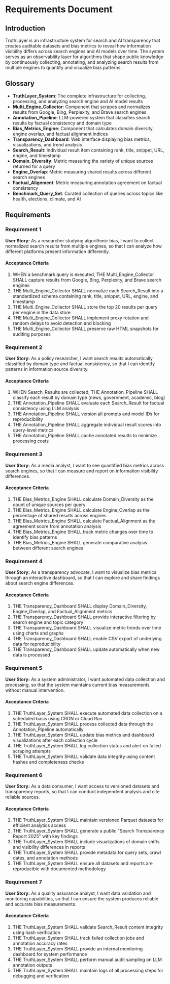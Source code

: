 # Requirements Document

## Introduction

TruthLayer is an infrastructure system for search and AI transparency that creates auditable datasets and bias metrics to reveal how information visibility differs across search engines and AI models over time. The system serves as an observability layer for algorithms that shape public knowledge by continuously collecting, annotating, and analyzing search results from multiple engines to quantify and visualize bias patterns.

## Glossary

- **TruthLayer_System**: The complete infrastructure for collecting, processing, and analyzing search engine and AI model results
- **Multi_Engine_Collector**: Component that scrapes and normalizes results from Google, Bing, Perplexity, and Brave search engines
- **Annotation_Pipeline**: LLM-powered system that classifies search results by factual consistency and domain type
- **Bias_Metrics_Engine**: Component that calculates domain diversity, engine overlap, and factual alignment indices
- **Transparency_Dashboard**: Web interface displaying bias metrics, visualizations, and trend analysis
- **Search_Result**: Individual result item containing rank, title, snippet, URL, engine, and timestamp
- **Domain_Diversity**: Metric measuring the variety of unique sources returned for a query
- **Engine_Overlap**: Metric measuring shared results across different search engines
- **Factual_Alignment**: Metric measuring annotation agreement on factual consistency
- **Benchmark_Query_Set**: Curated collection of queries across topics like health, elections, climate, and AI

## Requirements

### Requirement 1

**User Story:** As a researcher studying algorithmic bias, I want to collect normalized search results from multiple engines, so that I can analyze how different platforms present information differently.

#### Acceptance Criteria

1. WHEN a benchmark query is executed, THE Multi_Engine_Collector SHALL capture results from Google, Bing, Perplexity, and Brave search engines
2. THE Multi_Engine_Collector SHALL normalize each Search_Result into a standardized schema containing rank, title, snippet, URL, engine, and timestamp
3. THE Multi_Engine_Collector SHALL store the top 20 results per query per engine in the data store
4. THE Multi_Engine_Collector SHALL implement proxy rotation and random delays to avoid detection and blocking
5. THE Multi_Engine_Collector SHALL preserve raw HTML snapshots for auditing purposes

### Requirement 2

**User Story:** As a policy researcher, I want search results automatically classified by domain type and factual consistency, so that I can identify patterns in information source diversity.

#### Acceptance Criteria

1. WHEN Search_Results are collected, THE Annotation_Pipeline SHALL classify each result by domain type (news, government, academic, blog)
2. THE Annotation_Pipeline SHALL evaluate each Search_Result for factual consistency using LLM analysis
3. THE Annotation_Pipeline SHALL version all prompts and model IDs for reproducibility
4. THE Annotation_Pipeline SHALL aggregate individual result scores into query-level metrics
5. THE Annotation_Pipeline SHALL cache annotated results to minimize processing costs

### Requirement 3

**User Story:** As a media analyst, I want to see quantified bias metrics across search engines, so that I can measure and report on information visibility differences.

#### Acceptance Criteria

1. THE Bias_Metrics_Engine SHALL calculate Domain_Diversity as the count of unique sources per query
2. THE Bias_Metrics_Engine SHALL calculate Engine_Overlap as the percentage of shared results across engines
3. THE Bias_Metrics_Engine SHALL calculate Factual_Alignment as the agreement score from annotation analysis
4. THE Bias_Metrics_Engine SHALL track metric changes over time to identify bias patterns
5. THE Bias_Metrics_Engine SHALL generate comparative analysis between different search engines

### Requirement 4

**User Story:** As a transparency advocate, I want to visualize bias metrics through an interactive dashboard, so that I can explore and share findings about search engine differences.

#### Acceptance Criteria

1. THE Transparency_Dashboard SHALL display Domain_Diversity, Engine_Overlap, and Factual_Alignment metrics
2. THE Transparency_Dashboard SHALL provide interactive filtering by search engine and topic category
3. THE Transparency_Dashboard SHALL visualize metric trends over time using charts and graphs
4. THE Transparency_Dashboard SHALL enable CSV export of underlying data for reproducibility
5. THE Transparency_Dashboard SHALL update automatically when new data is processed

### Requirement 5

**User Story:** As a system administrator, I want automated data collection and processing, so that the system maintains current bias measurements without manual intervention.

#### Acceptance Criteria

1. THE TruthLayer_System SHALL execute automated data collection on a scheduled basis using CRON or Cloud Run
2. THE TruthLayer_System SHALL process collected data through the Annotation_Pipeline automatically
3. THE TruthLayer_System SHALL update bias metrics and dashboard visualizations after each collection cycle
4. THE TruthLayer_System SHALL log collection status and alert on failed scraping attempts
5. THE TruthLayer_System SHALL validate data integrity using content hashes and completeness checks

### Requirement 6

**User Story:** As a data consumer, I want access to versioned datasets and transparency reports, so that I can conduct independent analysis and cite reliable sources.

#### Acceptance Criteria

1. THE TruthLayer_System SHALL maintain versioned Parquet datasets for efficient analytics access
2. THE TruthLayer_System SHALL generate a public "Search Transparency Report 2025" with key findings
3. THE TruthLayer_System SHALL include visualizations of domain shifts and visibility differences in reports
4. THE TruthLayer_System SHALL provide metadata for query sets, crawl dates, and annotation methods
5. THE TruthLayer_System SHALL ensure all datasets and reports are reproducible with documented methodology

### Requirement 7

**User Story:** As a quality assurance analyst, I want data validation and monitoring capabilities, so that I can ensure the system produces reliable and accurate bias measurements.

#### Acceptance Criteria

1. THE TruthLayer_System SHALL validate Search_Result content integrity using hash verification
2. THE TruthLayer_System SHALL track failed collection jobs and annotation accuracy rates
3. THE TruthLayer_System SHALL provide an internal monitoring dashboard for system performance
4. THE TruthLayer_System SHALL perform manual audit sampling on LLM annotation outputs
5. THE TruthLayer_System SHALL maintain logs of all processing steps for debugging and verification